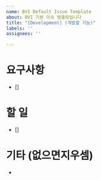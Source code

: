 ```yaml
---
name: BVI Default Issue Template
about: BVI 기본 이슈 템플릿입니다
title: "[Development] (개발할 기능)"
labels: ''
assignees: ''

---
```


# 요구사항
- []

# 할 일
- []

# 기타 (없으면지우셈)
-
